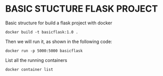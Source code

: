 # BASIC STUCTURE FLASK PROJECT
Basic structure for build a flask project with docker
```
docker build -t basicflask:1.0 .
```

Then we will run it, as shown in the following code:
```
docker run -p 5000:5000 basicflask
```

List all the running containers
```
docker container list
```